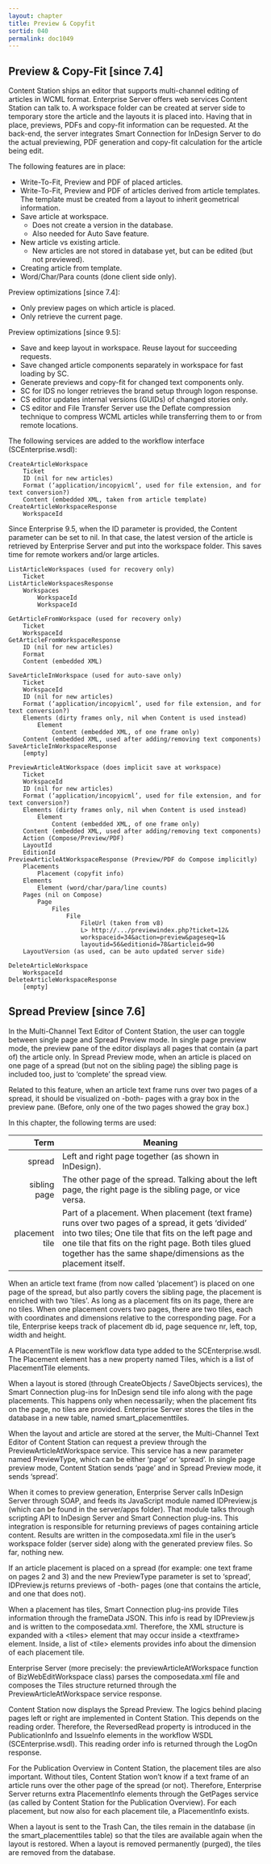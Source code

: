 ```yaml
---
layout: chapter
title: Preview & Copyfit
sortid: 040
permalink: doc1049
---
```


## Preview & Copy-Fit \[since 7.4\]

Content Station ships an editor that supports multi-channel editing of articles in WCML format. Enterprise Server offers web services Content Station can talk to. A workspace folder can be created at server side to temporary store the article and the layouts it is placed into. Having that in place, previews, PDFs and copy-fit information can be requested. At the back-end, the server integrates Smart Connection for InDesign Server to do the actual previewing, PDF generation and copy-fit calculation for the article being edit.

The following features are in place:
* Write-To-Fit, Preview and PDF of placed articles.
* Write-To-Fit, Preview and PDF of articles derived from article templates. The template must be created from a layout to inherit geometrical information.
* Save article at workspace.
  * Does not create a version in the database.
  * Also needed for Auto Save feature.
* New article vs existing article.
  * New articles are not stored in database yet, but can be edited (but not previewed).
* Creating article from template.
* Word/Char/Para counts (done client side only).

Preview optimizations \[since 7.4\]:
* Only preview pages on which article is placed.
* Only retrieve the current page.

Preview optimizations \[since 9.5\]:
* Save and keep layout in workspace. Reuse layout for succeeding requests.
* Save changed article components separately in workspace for fast loading by SC.
* Generate previews and copy-fit for changed text components only.
* SC for IDS no longer retrieves the brand setup through logon response.
* CS editor updates internal versions (GUIDs) of changed stories only.
* CS editor and File Transfer Server use the Deflate compression technique to compress WCML articles while transferring them to or from remote locations.

The following services are added to the workflow interface (SCEnterprise.wsdl):

```
CreateArticleWorkspace
	Ticket
	ID (nil for new articles)
	Format (‘application/incopyicml’, used for file extension, and for text conversion?)
	Content (embedded XML, taken from article template)
CreateArticleWorkspaceResponse
	WorkspaceId
```

Since Enterprise 9.5, when the ID parameter is provided, the Content parameter can be set to nil. In that case, the latest version of the article is retrieved by Enterprise Server and put into the workspace folder. This saves time for remote workers and/or large articles.

``` 
ListArticleWorkspaces (used for recovery only)
	Ticket
ListArticleWorkspacesResponse
	Workspaces
		WorkspaceId
		WorkspaceId
```

``` 
GetArticleFromWorkspace (used for recovery only)
	Ticket
	WorkspaceId
GetArticleFromWorkspaceResponse
	ID (nil for new articles)
	Format
	Content (embedded XML)
```

``` 
SaveArticleInWorkspace (used for auto-save only)
	Ticket
	WorkspaceId
	ID (nil for new articles)
	Format (‘application/incopyicml’, used for file extension, and for text conversion?)
	Elements (dirty frames only, nil when Content is used instead)
		Element
			Content (embedded XML, of one frame only)
	Content (embedded XML, used after adding/removing text components)
SaveArticleInWorkspaceResponse
	[empty]
```

``` 
PreviewArticleAtWorkspace (does implicit save at workspace)
	Ticket
	WorkspaceId
	ID (nil for new articles)
	Format (‘application/incopyicml’, used for file extension, and for text conversion?)
	Elements (dirty frames only, nil when Content is used instead)
		Element
			Content (embedded XML, of one frame only)
	Content (embedded XML, used after adding/removing text components)
	Action (Compose/Preview/PDF)
	LayoutId
	EditionId
PreviewArticleAtWorkspaceResponse (Preview/PDF do Compose implicitly)
	Placements
		Placement (copyfit info)
	Elements
		Element (word/char/para/line counts)
	Pages (nil on Compose)
		Page
			Files
				File
					FileUrl (taken from v8)
					L> http://.../previewindex.php?ticket=12&
					workspaceid=34&action=preview&pageseq=1&
					layoutid=56&editionid=78&articleid=90
	LayoutVersion (as used, can be auto updated server side)
```

``` 
DeleteArticleWorkspace
	WorkspaceId
DeleteArticleWorkspaceResponse
	[empty]
```

## Spread Preview \[since 7.6\]

In the Multi-Channel Text Editor of Content Station, the user can toggle between single page and Spread Preview mode. In single page preview mode, the preview pane of the editor displays all pages that contain (a part of) the article only. In Spread Preview mode, when an article is placed on one page of a spread (but not on the sibling page) the sibling page is included too, just to ‘complete’ the spread view.

Related to this feature, when an article text frame runs over two pages of a spread, it should be visualized on -both- pages with a gray box in the preview pane. (Before, only one of the two pages showed the gray box.)

In this chapter, the following terms are used:

Term            | Meaning
---------------:|----------------
spread          | Left and right page together (as shown in InDesign).
sibling page    | The other page of the spread. Talking about the left page, the right page is the sibling page, or vice versa.
placement tile  | Part of a placement. When placement (text frame) runs over two pages of a spread, it gets ‘divided’ into two tiles; One tile that fits on the left page and one tile that fits on the right page. Both tiles glued together has the same shape/dimensions as the placement itself.

When an article text frame (from now called ‘placement’) is placed on one page of the spread, but also partly covers the sibling page, the placement is enriched with two 'tiles'. As long as a placement fits on its page, there are no tiles. When one placement covers two pages, there are two tiles, each with coordinates and dimensions relative to the corresponding page. For a tile, Enterprise keeps track of placement db id, page sequence nr, left, top, width and height.

A PlacementTile is new workflow data type added to the SCEnterprise.wsdl. The Placement element has a new property named Tiles, which is a list of PlacementTile elements.

When a layout is stored (through CreateObjects / SaveObjects services), the Smart Connection plug-ins for InDesign send tile info along with the page placements. This happens only when necessarily; when the placement fits on the page, no tiles are provided. Enterprise Server stores the tiles in the database in a new table, named smart\_placementtiles.

When the layout and article are stored at the server, the Multi-Channel Text Editor of Content Station can request a preview through the PreviewArticleAtWorkspace service. This service has a new parameter named PreviewType, which can be either ‘page’ or ‘spread’. In single page preview mode, Content Station sends ‘page’ and in Spread Preview mode, it sends ‘spread’.

When it comes to preview generation, Enterprise Server calls InDesign Server through SOAP, and feeds its JavaScript module named IDPreview.js (which can be found in the server/apps folder). That module talks through scripting API to InDesign Server and Smart Connection plug-ins. This integration is responsible for returning previews of pages containing article content. Results are written in the composedata.xml file in the user’s workspace folder (server side) along with the generated preview files. So far, nothing new.

If an article placement is placed on a spread (for example: one text frame on pages 2 and 3) and the new PreviewType parameter is set to ‘spread’, IDPreview.js returns previews of -both- pages (one that contains the article, and one that does not).

When a placement has tiles, Smart Connection plug-ins provide Tiles information through the frameData JSON. This info is read by IDPreview.js and is written to the composedata.xml. Therefore, the XML structure is expanded with a &lt;tiles&gt; element that may occur inside a &lt;textframe&gt; element. Inside, a list of &lt;tile&gt; elements provides info about the dimension of each placement tile.

Enterprise Server (more precisely: the previewArticleAtWorkspace function of BizWebEditWorkspace class) parses the composedata.xml file and composes the Tiles structure returned through the PreviewArticleAtWorkspace service response.

Content Station now displays the Spread Preview. The logics behind placing pages left or right are implemented in Content Station. This depends on the reading order. Therefore, the ReversedRead property is introduced in the PublicationInfo and IssueInfo elements in the workflow WSDL (SCEnterprise.wsdl). This reading order info is returned through the LogOn response.

For the Publication Overview in Content Station, the placement tiles are also important. Without tiles, Content Station won’t know if a text frame of an article runs over the other page of the spread (or not). Therefore, Enterprise Server returns extra PlacementInfo elements through the GetPages service (as called by Content Station for the Publication Overview). For each placement, but now also for each placement tile, a PlacementInfo exists.

When a layout is sent to the Trash Can, the tiles remain in the database (in the smart\_placementtiles table) so that the tiles are available again when the layout is restored. When a layout is removed permanently (purged), the tiles are removed from the database.
